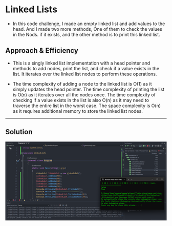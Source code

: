 # Linked Lists
- In this code challenge, I made an empty linked list and add values to the head. And I made two more methods, One of them to check the values in the Nods. if it exists, and the other method is to print this linked list.

## Approach & Efficiency

- This is a singly linked list implementation with a head pointer and methods to add nodes, print the list, and check if a value exists in the list. It iterates over the linked list nodes to perform these operations.

- The time complexity of adding a node to the linked list is O(1) as it simply updates the head pointer. The time complexity of printing the list is O(n) as it iterates over all the nodes once. The time complexity of checking if a value exists in the list is also O(n) as it may need to traverse the entire list in the worst case. The space complexity is O(n) as it requires additional memory to store the linked list nodes.
---
## Solution
![code challenge 05](./cc05.png)
